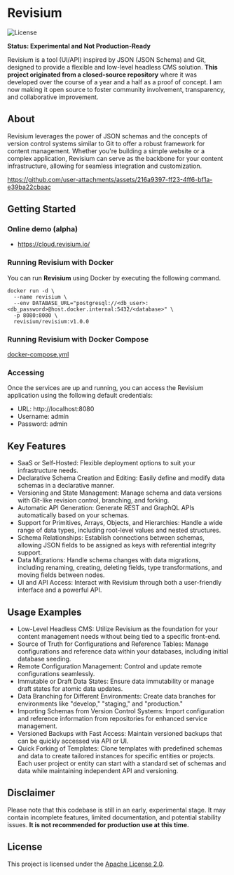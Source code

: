 # Revisium

![License](https://img.shields.io/badge/License-Apache%202.0-blue.svg)

**Status: Experimental and Not Production-Ready**

Revisium is a tool (UI/API) inspired by JSON (JSON Schema) and Git, designed to provide a flexible and low-level headless CMS solution. **This project originated from a closed-source repository** where it was developed over the course of a year and a half as a proof of concept. I am now making it open source to foster community involvement, transparency, and collaborative improvement.

## About

Revisium leverages the power of JSON schemas and the concepts of version control systems similar to Git to offer a robust framework for content management. Whether you're building a simple website or a complex application, Revisium can serve as the backbone for your content infrastructure, allowing for seamless integration and customization.

https://github.com/user-attachments/assets/216a9397-ff23-4ff6-bf1a-e39ba22cbaac

## Getting Started

### Online demo (alpha)

- https://cloud.revisium.io/

### Running Revisium with Docker

You can run **Revisium** using Docker by executing the following command.

```shell
docker run -d \
  --name revisium \
  --env DATABASE_URL="postgresql://<db_user>:<db_password>@host.docker.internal:5432/<database>" \
  -p 8080:8080 \
  revisium/revisium:v1.0.0
```

### Running Revisium with Docker Compose

[docker-compose.yml](https://github.com/revisium/revisium/blob/master/docker-compose.yml)


### Accessing
Once the services are up and running, you can access the Revisium application using the following default credentials:

- URL: http://localhost:8080
- Username: admin
- Password: admin

## Key Features

- SaaS or Self-Hosted: Flexible deployment options to suit your infrastructure needs.
- Declarative Schema Creation and Editing: Easily define and modify data schemas in a declarative manner.
- Versioning and State Management: Manage schema and data versions with Git-like revision control, branching, and forking.
- Automatic API Generation: Generate REST and GraphQL APIs automatically based on your schemas.
- Support for Primitives, Arrays, Objects, and Hierarchies: Handle a wide range of data types, including root-level values and nested structures.
- Schema Relationships: Establish connections between schemas, allowing JSON fields to be assigned as keys with referential integrity support.
- Data Migrations: Handle schema changes with data migrations, including renaming, creating, deleting fields, type transformations, and moving fields between nodes.
- UI and API Access: Interact with Revisium through both a user-friendly interface and a powerful API.

## Usage Examples

- Low-Level Headless CMS: Utilize Revisium as the foundation for your content management needs without being tied to a specific front-end.
- Source of Truth for Configurations and Reference Tables: Manage configurations and reference data within your databases, including initial database seeding.
- Remote Configuration Management: Control and update remote configurations seamlessly.
- Immutable or Draft Data States: Ensure data immutability or manage draft states for atomic data updates.
- Data Branching for Different Environments: Create data branches for environments like "develop," "staging," and "production."
- Importing Schemas from Version Control Systems: Import configuration and reference information from repositories for enhanced service management.
- Versioned Backups with Fast Access: Maintain versioned backups that can be quickly accessed via API or UI.
- Quick Forking of Templates: Clone templates with predefined schemas and data to create tailored instances for specific entities or projects. Each user project or entity can start with a standard set of schemas and data while maintaining independent API and versioning.

## Disclaimer

Please note that this codebase is still in an early, experimental stage. It may contain incomplete features, limited documentation, and potential stability issues. **It is not recommended for production use at this time.**

## License

This project is licensed under the [Apache License 2.0](./LICENSE).
